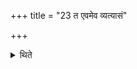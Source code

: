 +++
title = "23 त एवमेव व्यत्यासं"

+++

<details><summary>थिते</summary>

त एवमेव व्यत्यासं सरस्वत्या दक्षिणेन कूलेन २३
</details>
